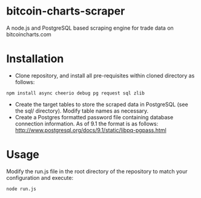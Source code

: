 bitcoin-charts-scraper
===========================

A node.js and PostgreSQL based scraping engine for trade data on bitcoincharts.com

Installation
============

- Clone repository, and install all pre-requisites within cloned directory as follows:

```
npm install async cheerio debug pg request sql zlib
```
- Create the target tables to store the scraped data in PostgreSQL (see the sql/ directory). Modify table names as necessary.
- Create a Postgres formatted password file containing database connection information. As of 9.1 the format is as follows:
http://www.postgresql.org/docs/9.1/static/libpq-pgpass.html


Usage
=====

Modify the run.js file in the root directory of the repository to match your configuration and execute:

```
node run.js
````
